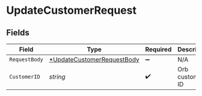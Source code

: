 # UpdateCustomerRequest


## Fields

| Field                                                                              | Type                                                                               | Required                                                                           | Description                                                                        |
| ---------------------------------------------------------------------------------- | ---------------------------------------------------------------------------------- | ---------------------------------------------------------------------------------- | ---------------------------------------------------------------------------------- |
| `RequestBody`                                                                      | [*UpdateCustomerRequestBody](../../models/operations/updatecustomerrequestbody.md) | :heavy_minus_sign:                                                                 | N/A                                                                                |
| `CustomerID`                                                                       | *string*                                                                           | :heavy_check_mark:                                                                 | Orb customer ID                                                                    |